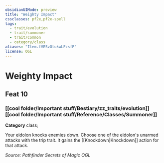 ```yaml
---
obsidianUIMode: preview
title: "Weighty Impact"
cssclasses: pf2e,pf2e-spell
tags:
  - trait/evolution
  - trait/summoner
  - trait/common
  - category/class
aliases: "Item.fVESvOtukwLFzsfP"
license: OGL
---
```

# Weighty Impact
## Feat 10
### [[cool folder/Important stuff/Bestiary/zz_traits/evolution]][[cool folder/Important stuff/Reference/Classes/Summoner]]

**Category** class; 




Your eidolon knocks enemies down. Choose one of the eidolon's unarmed attacks with the trip trait. It gains the [[Knockdown|Knockdown]] action for that attack.

*Source: Pathfinder Secrets of Magic*
*OGL*
